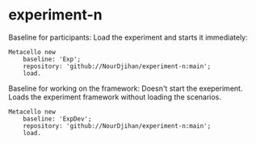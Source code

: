 # experiment-n

Baseline for participants: Load the experiment and starts it immediately:

```Smalltalk
Metacello new
	baseline: 'Exp';
	repository: 'github://NourDjihan/experiment-n:main';
	load.
```

Baseline for working on the framework: Doesn't start the exeperiment. Loads the experiment framework without loading the scenarios.

```Smalltalk
Metacello new
	baseline: 'ExpDev';
	repository: 'github://NourDjihan/experiment-n:main';
	load.
```
